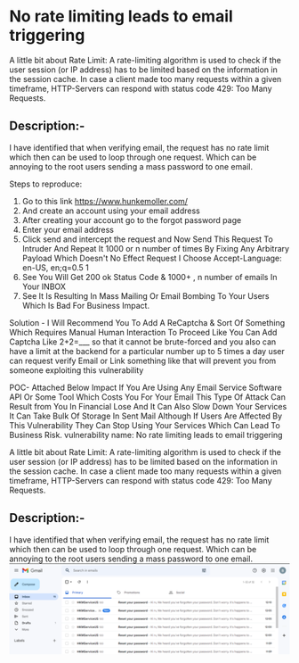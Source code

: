 #  No rate limiting leads to email triggering

A little bit about Rate Limit:
A rate-limiting algorithm is used to check if the user session (or IP address) has to be limited based on the information in the session cache.
In case a client made too many requests within a given timeframe, HTTP-Servers can respond with status code 429: Too Many Requests.
## Description:-
I have identified that when verifying email, the request has no rate limit which then can be used to loop through one request. Which can be annoying to the root users sending a mass password to one email.

Steps to reproduce:

1. Go to this link https://www.hunkemoller.com/
2. And create an account using your email address
3. After creating your account go to the forgot password page
4. Enter your email address  
5. Click send and intercept the request and  Now Send This Request To Intruder And Repeat It 1000 or n number of times By Fixing Any Arbitrary Payload Which Doesn't No Effect Request I Choose Accept-Language: en-US, en;q=0.5 $1$
6. See You Will Get 200 ok Status Code & 1000+ ,  n number of emails In Your INBOX
7. See It Is Resulting In Mass Mailing Or Email Bombing To Your Users Which Is Bad For Business Impact.

  
Solution -
I Will Recommend You To Add A ReCaptcha & Sort Of Something Which Requires Manual Human Interaction To Proceed Like You Can Add Captcha Like 2+2=___ so that it cannot be brute-forced and you also can have a limit at the backend for a particular number up to 5 times a day user can request verify Email or Link something like that will prevent you from someone exploiting this vulnerability
  
POC- Attached Below
Impact
If You Are Using Any Email Service Software API Or Some Tool Which Costs You For Your Email This Type Of Attack Can Result from You In Financial Lose And It Can Also Slow Down Your Services It Can Take Bulk Of Storage In Sent Mail Although If Users Are Affected By This Vulnerability They Can Stop Using Your Services Which Can Lead To Business Risk.
vulnerability name: No rate limiting leads to email triggering

A little bit about Rate Limit:
A rate-limiting algorithm is used to check if the user session (or IP address) has to be limited based on the information in the session cache.
In case a client made too many requests within a given timeframe, HTTP-Servers can respond with status code 429: Too Many Requests.
## Description:-
I have identified that when verifying email, the request has no rate limit which then can be used to loop through one request. Which can be annoying to the root users sending a mass password to one email.
<img src='assets/poc-2.jpg'>
